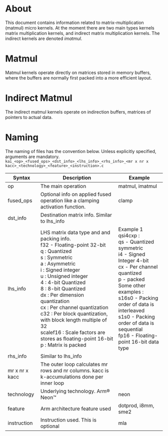 <!--
    SPDX-FileCopyrightText: Copyright 2024-2025 Arm Limited and/or its affiliates <open-source-office@arm.com>

    SPDX-License-Identifier: Apache-2.0
-->

# About

This document contains information related to matrix-multiplication (matmul)
micro kernels. At the moment there are two main types kernels matrix
multiplication kernels, and indirect matrix multiplication kernels. The indirect
kernels are denoted _imatmul_.

# Matmul

Matmul kernels operate directly on matrices stored in memory buffers, where the
buffers are normally first packed into a more efficient layout.

# Indirect Matmul

The indirect matmul kernels operate on indirection buffers, matrices of pointers
to actual data.

# Naming

The naming of files has the convention below. Unless explicitly specified, arguments are mandatory.
`kai_<op>_<fused_ops>_<dst_info>_<lhs_info>_<rhs_info>_<mr x nr x kacc>_<technology>_<feature>_<instruction>.c`

| Syntax        | Description |Example   |
| --------------| ----------- |----------|
|op             |The main operation| matmul, imatmul|
|fused_ops      |Optional info on applied fused operation like a clamping activation function. | clamp|
|dst_info       |Destination matrix info. Similar to lhs_info||
|lhs_info       |LHS matrix data type and and packing info. <br> f32 -  Floating-point 32-bit<br>q : Quantized<br>s :  Symmetric<br>a : Asymmetric<br>i : Signed  integer<br> u : Unsigned integer<br>4 : 4-bit Quantized <br> 8 : 8-bit Quantized <br> dx : Per dimension quantization<br>cx : Per channel quantization<br>c32 : Per block quantization, with block length multiple of 32<br> scalef16 : Scale factors are stores as floating-point 16-bit<br> p : Matrix is packed|Example 1<br> qsi4cxp :<br> qs - Quantized symmetric<br> i4 - Signed Integer 4-bit <br> cx - Per channel quantized <br> p - packed<br> Some other examples : <br> s16s0 - Packing order of data is interleaved <br> s1s0 - Packing order of data is sequential<br>fp16 - Floating-point 16-bit data type |
|rhs_info       | Similar to lhs_info||
|mr x nr x kacc |The outer loop calculates mr rows and nr columns. kacc is k-accumulations done per inner loop||
|technology     |Underlying technology. Arm® Neon™|neon|
|feature        |Arm architecture feature used|dotprod, i8mm, sme2|
|instruction    |Instruction used. This is optional|mla|
